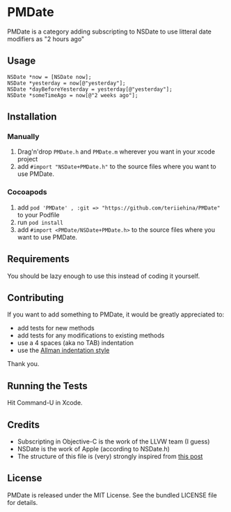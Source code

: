 PMDate
======

PMDate is a category adding subscripting to NSDate to use litteral date modifiers as "2 hours ago"

## Usage

    NSDate *now = [NSDate now];
    NSDate *yesterday = now[@"yesterday"];
    NSDate *dayBeforeYesterday = yesterday[@"yesterday"];
    NSDate *someTimeAgo = now[@"2 weeks ago"];

## Installation

### Manually

  1. Drag'n'drop `PMDate.h` and `PMDate.m` wherever you want in your xcode project
  2. add `#import "NSDate+PMDate.h"` to the source files where you want to use PMDate.

### Cocoapods

  1. add `pod 'PMDate' , :git => "https://github.com/teriiehina/PMDate"` to your Podfile
  2. run `pod install`
  3. add `#import <PMDate/NSDate+PMDate.h>` to the source files where you want to use PMDate.

## Requirements

You should be lazy enough to use this instead of coding it yourself.

## Contributing

If you want to add something to PMDate, it would be greatly appreciated to:

  - add tests for new methods
  - add tests for any modifications to existing methods
  - use a 4 spaces (aka no TAB) indentation
  - use the [Allman indentation style](http://en.wikipedia.org/wiki/Indent_style#Allman_style)
  
Thank you.

## Running the Tests

Hit Command-U in Xcode.

## Credits

  - Subscripting in Objective-C is the work of the LLVW team (I guess)
  - NSDate is the work of Apple (according to NSDate.h)
  - The structure of this file is (very) strongly inspired from [this post](http://williamdurand.fr/2013/07/04/on-open-sourcing-libraries/)

## License

PMDate is released under the MIT License. 
See the bundled LICENSE file for details.
